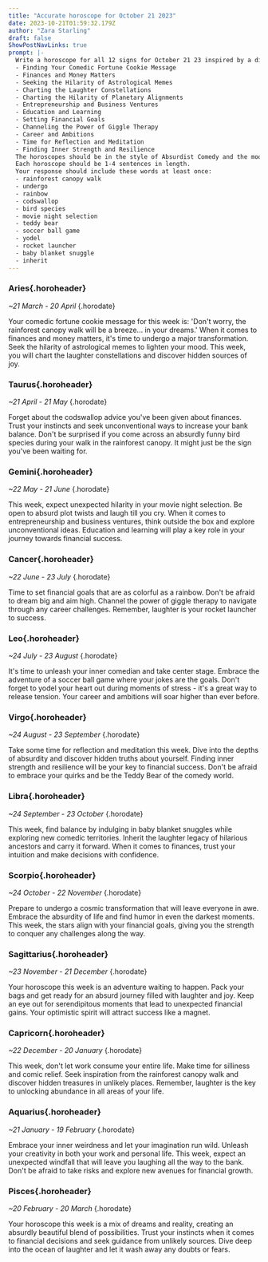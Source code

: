```yaml
---
title: "Accurate horoscope for October 21 2023"
date: 2023-10-21T01:59:32.179Z
author: "Zara Starling"
draft: false
ShowPostNavLinks: true
prompt: |-
  Write a horoscope for all 12 signs for October 21 23 inspired by a different focus for each. Ensure you do not include the focus in the response:
  - Finding Your Comedic Fortune Cookie Message
  - Finances and Money Matters
  - Seeking the Hilarity of Astrological Memes
  - Charting the Laughter Constellations
  - Charting the Hilarity of Planetary Alignments
  - Entrepreneurship and Business Ventures
  - Education and Learning
  - Setting Financial Goals
  - Channeling the Power of Giggle Therapy
  - Career and Ambitions
  - Time for Reflection and Meditation
  - Finding Inner Strength and Resilience
  The horoscopes should be in the style of Absurdist Comedy and the mood of adventurous
  Each horoscope should be 1-4 sentences in length.
  Your response should include these words at least once:
  - rainforest canopy walk
  - undergo
  - rainbow
  - codswallop
  - bird species
  - movie night selection
  - teddy bear
  - soccer ball game
  - yodel
  - rocket launcher
  - baby blanket snuggle
  - inherit
---
```


### Aries{.horoheader}

*~21 March - 20 April*
{.horodate}

Your comedic fortune cookie message for this week is: 'Don't worry, the rainforest canopy walk will be a breeze... in your dreams.' When it comes to finances and money matters, it's time to undergo a major transformation. Seek the hilarity of astrological memes to lighten your mood. This week, you will chart the laughter constellations and discover hidden sources of joy.


### Taurus{.horoheader}

*~21 April - 21 May*
{.horodate}

Forget about the codswallop advice you've been given about finances. Trust your instincts and seek unconventional ways to increase your bank balance. Don't be surprised if you come across an absurdly funny bird species during your walk in the rainforest canopy. It might just be the sign you've been waiting for.


### Gemini{.horoheader}

*~22 May - 21 June*
{.horodate}

This week, expect unexpected hilarity in your movie night selection. Be open to absurd plot twists and laugh till you cry. When it comes to entrepreneurship and business ventures, think outside the box and explore unconventional ideas. Education and learning will play a key role in your journey towards financial success.


### Cancer{.horoheader}

*~22 June - 23 July*
{.horodate}

Time to set financial goals that are as colorful as a rainbow. Don't be afraid to dream big and aim high. Channel the power of giggle therapy to navigate through any career challenges. Remember, laughter is your rocket launcher to success.


### Leo{.horoheader}

*~24 July - 23 August*
{.horodate}

It's time to unleash your inner comedian and take center stage. Embrace the adventure of a soccer ball game where your jokes are the goals. Don't forget to yodel your heart out during moments of stress - it's a great way to release tension. Your career and ambitions will soar higher than ever before.


### Virgo{.horoheader}

*~24 August - 23 September*
{.horodate}

Take some time for reflection and meditation this week. Dive into the depths of absurdity and discover hidden truths about yourself. Finding inner strength and resilience will be your key to financial success. Don't be afraid to embrace your quirks and be the Teddy Bear of the comedy world.


### Libra{.horoheader}

*~24 September - 23 October*
{.horodate}

This week, find balance by indulging in baby blanket snuggles while exploring new comedic territories. Inherit the laughter legacy of hilarious ancestors and carry it forward. When it comes to finances, trust your intuition and make decisions with confidence.


### Scorpio{.horoheader}

*~24 October - 22 November*
{.horodate}

Prepare to undergo a cosmic transformation that will leave everyone in awe. Embrace the absurdity of life and find humor in even the darkest moments. This week, the stars align with your financial goals, giving you the strength to conquer any challenges along the way.


### Sagittarius{.horoheader}

*~23 November - 21 December*
{.horodate}

Your horoscope this week is an adventure waiting to happen. Pack your bags and get ready for an absurd journey filled with laughter and joy. Keep an eye out for serendipitous moments that lead to unexpected financial gains. Your optimistic spirit will attract success like a magnet.


### Capricorn{.horoheader}

*~22 December - 20 January*
{.horodate}

This week, don't let work consume your entire life. Make time for silliness and comic relief. Seek inspiration from the rainforest canopy walk and discover hidden treasures in unlikely places. Remember, laughter is the key to unlocking abundance in all areas of your life.


### Aquarius{.horoheader}

*~21 January - 19 February*
{.horodate}

Embrace your inner weirdness and let your imagination run wild. Unleash your creativity in both your work and personal life. This week, expect an unexpected windfall that will leave you laughing all the way to the bank. Don't be afraid to take risks and explore new avenues for financial growth.


### Pisces{.horoheader}

*~20 February - 20 March*
{.horodate}

Your horoscope this week is a mix of dreams and reality, creating an absurdly beautiful blend of possibilities. Trust your instincts when it comes to financial decisions and seek guidance from unlikely sources. Dive deep into the ocean of laughter and let it wash away any doubts or fears.

